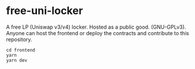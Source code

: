 # free-uni-locker

A free LP (Uniswap v3/v4) locker. Hosted as a public good. (GNU-GPLv3). Anyone can host the frontend or deploy the contracts and contribute to this repository.

```
cd frontend
yarn
yarn dev
```
